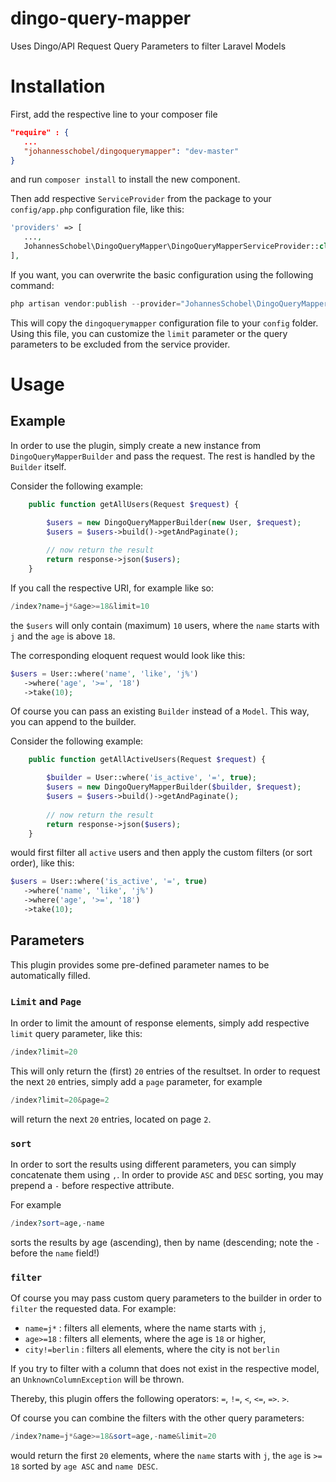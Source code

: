 # dingo-query-mapper
Uses Dingo/API Request Query Parameters to filter Laravel Models

# Installation
First, add the respective line to your composer file
```json
"require" : {
   ...
   "johannesschobel/dingoquerymapper": "dev-master"
}
```
and run `composer install` to install the new component.


Then add respective `ServiceProvider` from the package to your `config/app.php` configuration file, like this:
```php
'providers' => [
   ...,
   JohannesSchobel\DingoQueryMapper\DingoQueryMapperServiceProvider::class,
],
```

If you want, you can overwrite the basic configuration using the following command:
```php
php artisan vendor:publish --provider="JohannesSchobel\DingoQueryMapper\DingoQueryMapperServiceProvider" --tag="config"
```
This will copy the `dingoquerymapper` configuration file to your `config` folder. Using this file, you can 
customize the `limit` parameter or the query parameters to be excluded from the service provider.

# Usage
## Example
In order to use the plugin, simply create a new instance from `DingoQueryMapperBuilder` and pass the request. 
The rest is handled by the `Builder` itself.

Consider the following example:
```php
    public function getAllUsers(Request $request) {

        $users = new DingoQueryMapperBuilder(new User, $request);
        $users = $users->build()->getAndPaginate();
        
        // now return the result
        return response->json($users);
    }
```

If you call the respective URI, for example like so:
```php
/index?name=j*&age>=18&limit=10
```
the `$users` will only contain (maximum) `10` users, where the `name` starts with `j` and the `age` is above `18`.

The corresponding eloquent request would look like this:
```php
$users = User::where('name', 'like', 'j%')
   ->where('age', '>=', '18')
   ->take(10);
``` 

Of course you can pass an existing `Builder` instead of a `Model`. This way, you can append to the builder.

Consider the following example:
```php
    public function getAllActiveUsers(Request $request) {

        $builder = User::where('is_active', '=', true);
        $users = new DingoQueryMapperBuilder($builder, $request);
        $users = $users->build()->getAndPaginate();
        
        // now return the result
        return response->json($users);
    }
```

would first filter all `active` users and then apply the custom filters (or sort order), like this:
```php
$users = User::where('is_active', '=', true)
   ->where('name', 'like', 'j%')
   ->where('age', '>=', '18')
   ->take(10);
``` 

## Parameters
This plugin provides some pre-defined parameter names to be automatically filled.

### `Limit` and `Page`
In order to limit the amount of response elements, simply add respective `limit` query parameter, like this:

```php
/index?limit=20
```

This will only return the (first) `20` entries of the resultset.
In order to request the next `20` entries, simply add a `page` parameter, for example
```php
/index?limit=20&page=2
```
will return the next `20` entries, located on page `2`.


### `sort`
In order to sort the results using different parameters, you can simply concatenate them using `,`. In order to provide `ASC` and `DESC` sorting, you may prepend a `-` before respective attribute.

For example
```php
/index?sort=age,-name
```
sorts the results by age (ascending), then by name (descending; note the `-`before the `name` field!)

### `filter`
Of course you may pass custom query parameters to the builder in order to `filter` the requested data.
For example:

* `name=j*` : filters all elements, where the name starts with `j`,
* `age>=18` : filters all elements, where the age is `18` or higher,
* `city!=berlin` : filters all elements, where the city is not `berlin`

If you try to filter with a column that does not exist in the respective model, an `UnknownColumnException` will be thrown.

Thereby, this plugin offers the following operators: `=`, `!=`, `<`, `<=`, `=>`. `>`.

Of course you can combine the filters with the other query parameters:
```php
/index?name=j*&age>=18&sort=age,-name&limit=20
```
would return the first `20` elements, where the `name` starts with `j`, the `age` is `>= 18` sorted by `age ASC` and `name DESC`.
